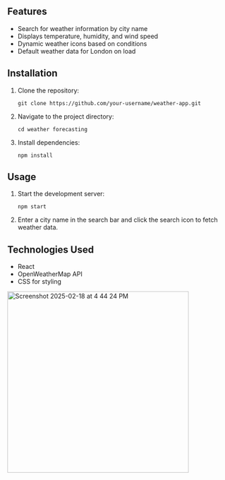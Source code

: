 <h2>Features</h2>
<ul>
    <li>Search for weather information by city name</li>
    <li>Displays temperature, humidity, and wind speed</li>
    <li>Dynamic weather icons based on conditions</li>
    <li>Default weather data for London on load</li>
</ul>

<h2>Installation</h2>
<ol>
    <li>Clone the repository:
        <pre><code>git clone https://github.com/your-username/weather-app.git</code></pre>
    </li>
    <li>Navigate to the project directory:
        <pre><code>cd weather forecasting</code></pre>
    </li>
    <li>Install dependencies:
        <pre><code>npm install</code></pre>
    </li>
</ol>

<h2>Usage</h2>
<ol>
    <li>Start the development server:
        <pre><code>npm start</code></pre>
    </li>
    <li>Enter a city name in the search bar and click the search icon to fetch weather data.</li>
</ol>



<h2>Technologies Used</h2>
<ul>
    <li>React</li>
    <li>OpenWeatherMap API</li>
    <li>CSS for styling</li>
</ul>

<img width="411" alt="Screenshot 2025-02-18 at 4 44 24 PM" src="https://github.com/user-attachments/assets/9b078d2a-30c5-411c-9a1b-9660fdc05d0c" />


